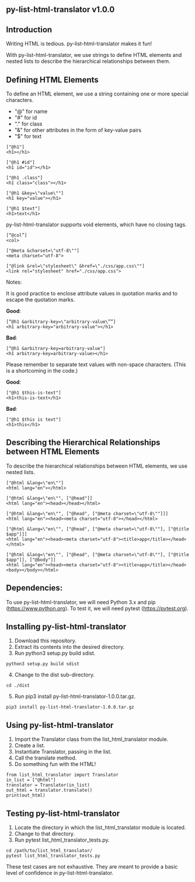 ## py-list-html-translator v1.0.0

## Introduction

Writing HTML is tedious.  py-list-html-translator makes it fun!

With py-list-html-translator, we use strings to define HTML elements and nested lists to describe the hierarchical relationships between them.

## Defining HTML Elements

To define an HTML element, we use a string containing one or more special characters.

- "@" for name 
- "#" for id 
- "." for class
- "&" for other attributes in the form of key-value pairs
- "$" for text

```
["@h1"]
<h1></h1>

["@h1 #id"]
<h1 id="id"></h1>

["@h1 .class"]
<h1 class="class"></h1>

["@h1 &key=\"value\""]
<h1 key="value"></h1>

["@h1 $text"]
<h1>text</h1>
```

py-list-html-translator supports void elements, which have no closing tags.

```
[“@col”]
<col>

["@meta &charset=\"utf-8\""]
<meta charset="utf-8">

["@link &rel=\"stylesheet\" &href=\"./css/app.css\""] 
<link rel="stylesheet" href="./css/app.css">
```

Notes:

It is good practice to enclose attribute values in quotation marks and to escape the quotation marks.

__Good__:

```
[“@h1 &arbitrary-key=\"arbitrary-value\””] 
<h1 arbitrary-key="arbitrary-value"></h1>
```

__Bad__:

```
[“@h1 &arbitrary-key=arbitrary-value"]
<h1 arbitrary-key=arbitrary-value></h1>
```

Please remember to separate text values with non-space characters.  (This is a shortcoming in the code.) 

__Good__:

```
["@h1 $this-is-text"]
<h1>this-is-text</h1>
```

__Bad__:

```
["@h1 $this is text"]
<h1>this</h1>
```

## Describing the Hierarchical Relationships between HTML Elements

To describe the hierarchical relationships between HTML elements, we use nested lists.

```
["@html &lang=\"en\""]
<html lang="en"></html>

["@html &lang=\"en\"", ["@head"]]
<html lang="en"><head></head></html>

["@html &lang=\"en\"", ["@head", ["@meta charset=\"utf-8\""]]]
<html lang="en"><head><meta charset="utf-8"></head></html>

["@html &lang=\"en\"", ["@head", ["@meta charset=\"utf-8\""], ["@title $app"]]]
<html lang="en"><head><meta charset="utf-8"><title>app</title></head></html>

["@html &lang=\"en\"", ["@head", ["@meta charset=\"utf-8\""], ["@title $app"]], ["@body"]]
<html lang="en"><head><meta charset="utf-8"><title>app</title></head><body></body></html>
```

## Dependencies:

To use py-list-html-translator, we will need Python 3.x and pip (https://www.python.org).  To test it, we will need pytest (https://pytest.org).


## Installing py-list-html-translator

1. Download this repository.
2. Extract its contents into the desired directory.
3. Run python3 setup.py build sdist.

```
python3 setup.py build sdist
```

4. Change to the dist sub-directory.

```
cd ./dist
```

5. Run pip3 install py-list-html-translator-1.0.0.tar.gz.

```
pip3 install py-list-html-translator-1.0.0.tar.gz
```

## Using py-list-html-translator

1. Import the Translator class from the list_html_translator module.
2. Create a list.
3. Instantiate Translator, passing in the list.
4. Call the translate method.
5. Do something fun with the HTML!

```
from list_html_translator import Translator
in_list = ["@html"]
translator = Translator(in_list)
out_html = translator.translate()
print(out_html)
```

## Testing py-list-html-translator

1. Locate the directory in which the list_html_translator module is located.
2. Change to that directory.
3. Run pytest list_html_translator_tests.py.

```
cd /path/to/list_html_translator/
pytest list_html_translator_tests.py
```

These test cases are not exhaustive.  They are meant to provide a basic level of confidence in py-list-html-translator.

